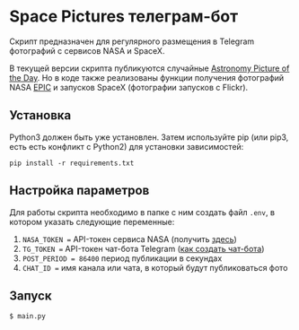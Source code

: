 # Space Pictures телеграм-бот

Скрипт предназначен для регулярного размещения в Telegram фотографий с сервисов NASA и SpaceX.

В текущей версии скрипта публикуются случайные [Astronomy Picture of the Day](https://apod.nasa.gov/apod/astropix.html). Но в коде также реализованы функции получения фотографий NASA [EPIC](https://epic.gsfc.nasa.gov/) и запусков SpaceX (фотографии запусков с Flickr).

## Установка

Python3 должен быть уже установлен. Затем используйте pip (или pip3, есть есть конфликт с Python2) для установки зависимостей:

`pip install -r requirements.txt`

## Настройка параметров

Для работы скрипта необходимо в папке с ним создать файл `.env`, в котором указать следующие переменные:

1. `NASA_TOKEN =` API-токен сервиса NASA (получить [здесь](https://api.nasa.gov/))
2. `TG_TOKEN =`  API-токен чат-бота Telegram ([как создать чат-бота](https://tlgrm.ru/docs/bots#kak-sozdat-bota)) 
3. `POST_PERIOD = 86400` период публикации в секундах
4. `CHAT_ID =` имя канала или чата, в который будут публиковаться фото

## Запуск

`$ main.py`
